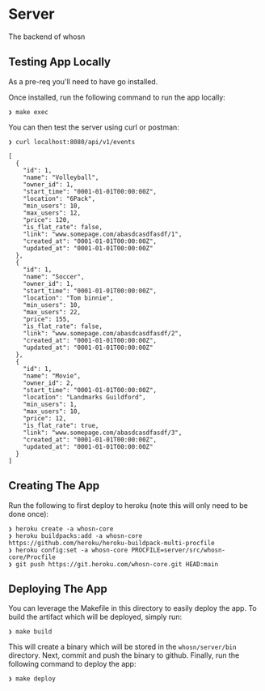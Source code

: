 # Server
The backend of whosn

## Testing App Locally
As a pre-req you'll need to have go installed.

Once installed, run the following command to run the app locally:
```
❯ make exec
```
You can then test the server using curl or postman:
```
❯ curl localhost:8080/api/v1/events

[
  {
    "id": 1,
    "name": "Volleyball",
    "owner_id": 1,
    "start_time": "0001-01-01T00:00:00Z",
    "location": "6Pack",
    "min_users": 10,
    "max_users": 12,
    "price": 120,
    "is_flat_rate": false,
    "link": "www.somepage.com/abasdcasdfasdf/1",
    "created_at": "0001-01-01T00:00:00Z",
    "updated_at": "0001-01-01T00:00:00Z"
  },
  {
    "id": 1,
    "name": "Soccer",
    "owner_id": 1,
    "start_time": "0001-01-01T00:00:00Z",
    "location": "Tom binnie",
    "min_users": 10,
    "max_users": 22,
    "price": 155,
    "is_flat_rate": false,
    "link": "www.somepage.com/abasdcasdfasdf/2",
    "created_at": "0001-01-01T00:00:00Z",
    "updated_at": "0001-01-01T00:00:00Z"
  },
  {
    "id": 1,
    "name": "Movie",
    "owner_id": 2,
    "start_time": "0001-01-01T00:00:00Z",
    "location": "Landmarks Guildford",
    "min_users": 1,
    "max_users": 10,
    "price": 12,
    "is_flat_rate": true,
    "link": "www.somepage.com/abasdcasdfasdf/3",
    "created_at": "0001-01-01T00:00:00Z",
    "updated_at": "0001-01-01T00:00:00Z"
  }
]
```

## Creating The App
Run the following to first deploy to heroku (note this will only need to be done once):
```
❯ heroku create -a whosn-core
❯ heroku buildpacks:add -a whosn-core https://github.com/heroku/heroku-buildpack-multi-procfile
❯ heroku config:set -a whosn-core PROCFILE=server/src/whosn-core/Procfile
❯ git push https://git.heroku.com/whosn-core.git HEAD:main
```

## Deploying The App
You can leverage the Makefile in this directory to easily deploy the app.
To build the artifact which will be deployed, simply run:
```
❯ make build
```
This will create a binary which will be stored in the `whosn/server/bin` directory.
Next, commit and push the binary to github.
Finally, run the following command to deploy the app:
```
❯ make deploy
```

